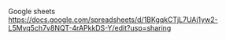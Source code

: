 Google sheets https://docs.google.com/spreadsheets/d/1BKgqkCTjL7UAj1yw2-L5Mvq5ch7v8NQT-4rAPkkDS-Y/edit?usp=sharing
